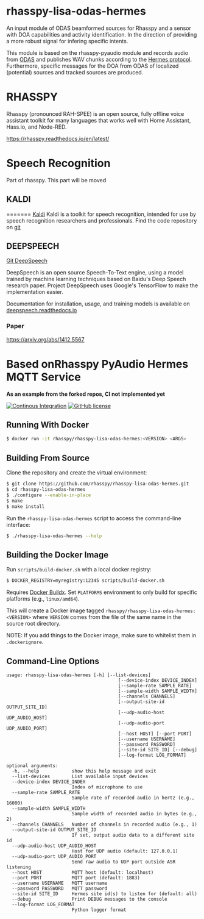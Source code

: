 # rhasspy-lisa-odas-hermes

An input module of ODAS beamformed sources for Rhasspy  and a sensor with DOA capabilities and activity identification. In the direction of providing a more robust signal for  infering specific intents.

This module is based on the rhasspy-pyaudio module and records audio from [ODAS](https://github.com/introlab/odas) and publishes WAV chunks according to the [Hermes protocol](https://docs.snips.ai/reference/hermes).
Furthermore, specific messages for the DOA from ODAS of localized (potential) sources and tracked sources are produced.


# RHASSPY 

Rhasspy (pronounced RAH-SPEE) is an open source, fully offline voice assistant toolkit for many languages that works well with Home Assistant, Hass.io, and Node-RED.

https://rhasspy.readthedocs.io/en/latest/

# Speech Recognition

Part of rhasspy. This part will be moved

## KALDI 
=======
[Kaldi](https://kaldi-asr.org/)
Kaldi is a toolkit for speech recognition, intended for use by speech recognition researchers and professionals. Find the code repository on [git](http://github.com/kaldi-asr/kaldi)

## DEEPSPEECH

[Git DeepSpeech](https://github.com/mozilla/DeepSpeech)

DeepSpeech is an open source Speech-To-Text engine, using a model trained by machine learning techniques based on Baidu's Deep Speech research paper. Project DeepSpeech uses Google's TensorFlow to make the implementation easier.

Documentation for installation, usage, and training models is available on [deepspeech.readthedocs.io](http://deepspeech.readthedocs.io/?badge=latest)

### Paper

https://arxiv.org/abs/1412.5567


# Based onRhasspy PyAudio Hermes MQTT Service

**As an example from the forked repos, CI not implemented yet**

[![Continous Integration](https://github.com/rhasspy/rhasspy-microphone-pyaudio-hermes/workflows/Tests/badge.svg)](https://github.com/rhasspy/rhasspy-microphone-pyaudio-hermes/actions)
[![GitHub license](https://img.shields.io/github/license/rhasspy/rhasspy-microphone-pyaudio-hermes.svg)](https://github.com/rhasspy/rhasspy-microphone-pyaudio-hermes/blob/master/LICENSE)


## Running With Docker

```bash
$ docker run -it rhasspy/rhasspy-lisa-odas-hermes:<VERSION> <ARGS>
```

## Building From Source

Clone the repository and create the virtual environment:

```bash
$ git clone https://github.com/rhasspy/rhasspy-lisa-odas-hermes.git
$ cd rhasspy-lisa-odas-hermes
$ ./configure --enable-in-place
$ make
$ make install
```



Run the `rhasspy-lisa-odas-hermes` script to access the command-line interface:

```bash
$ ./rhasspy-lisa-odas-hermes --help
```

## Building the Docker Image

Run `scripts/build-docker.sh` with a local docker registry:

```bash
$ DOCKER_REGISTRY=myregistry:12345 scripts/build-docker.sh
```

Requires [Docker Buildx](https://docs.docker.com/buildx/working-with-buildx/). Set `PLATFORMS` environment to only build for specific platforms (e.g., `linux/amd64`).

This will create a Docker image tagged `rhasspy/rhasspy-lisa-odas-hermes:<VERSION>` where `VERSION` comes from the file of the same name in the source root directory.

NOTE: If you add things to the Docker image, make sure to whitelist them in `.dockerignore`.

## Command-Line Options

```
usage: rhasspy-lisa-odas-hermes [-h] [--list-devices]
                                         [--device-index DEVICE_INDEX]
                                         [--sample-rate SAMPLE_RATE]
                                         [--sample-width SAMPLE_WIDTH]
                                         [--channels CHANNELS]
                                         [--output-site-id OUTPUT_SITE_ID]
                                         [--udp-audio-host UDP_AUDIO_HOST]
                                         [--udp-audio-port UDP_AUDIO_PORT]
                                         [--host HOST] [--port PORT]
                                         [--username USERNAME]
                                         [--password PASSWORD]
                                         [--site-id SITE_ID] [--debug]
                                         [--log-format LOG_FORMAT]

optional arguments:
  -h, --help            show this help message and exit
  --list-devices        List available input devices
  --device-index DEVICE_INDEX
                        Index of microphone to use
  --sample-rate SAMPLE_RATE
                        Sample rate of recorded audio in hertz (e.g., 16000)
  --sample-width SAMPLE_WIDTH
                        Sample width of recorded audio in bytes (e.g., 2)
  --channels CHANNELS   Number of channels in recorded audio (e.g., 1)
  --output-site-id OUTPUT_SITE_ID
                        If set, output audio data to a different site id
  --udp-audio-host UDP_AUDIO_HOST
                        Host for UDP audio (default: 127.0.0.1)
  --udp-audio-port UDP_AUDIO_PORT
                        Send raw audio to UDP port outside ASR listening
  --host HOST           MQTT host (default: localhost)
  --port PORT           MQTT port (default: 1883)
  --username USERNAME   MQTT username
  --password PASSWORD   MQTT password
  --site-id SITE_ID     Hermes site id(s) to listen for (default: all)
  --debug               Print DEBUG messages to the console
  --log-format LOG_FORMAT
                        Python logger format
```
